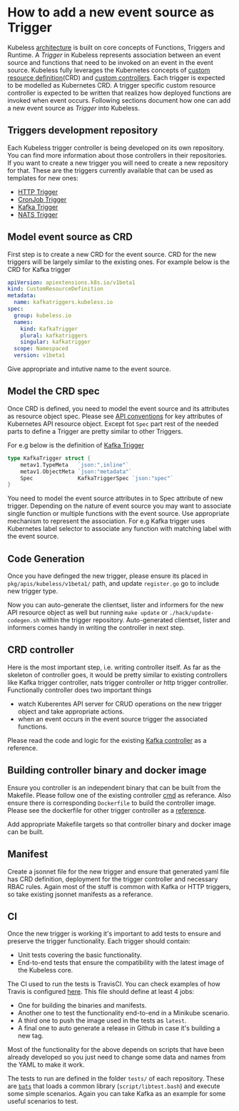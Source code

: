 # How to add a new event source as Trigger

Kubeless [architecture](/docs/architecture) is built on core concepts of Functions, Triggers and Runtime. A _Trigger_ in Kubeless represents association between an event source and functions that need to be invoked on an event in the event source. Kubeless fully leverages the Kubernetes concepts of [custom resource definition](https://kubernetes.io/docs/concepts/api-extension/custom-resources/)(CRD) and [custom controllers](https://kubernetes.io/docs/concepts/api-extension/custom-resources/#custom-controllers). Each trigger is expected to be modelled as Kubernetes CRD. A trigger specific custom resource controller is expected to be written that realizes how deployed functions are invoked when event occurs. Following sections document how one can add a new event source as _Trigger_ into Kubeless.

## Triggers development repository

Each Kubeless trigger controller is being developed on its own repository. You can find more information about those controllers in their repositories. If you want to create a new trigger you will need to create a new repository for that. These are the triggers currently available that can be used as templates for new ones:

 - [HTTP Trigger](https://github.com/kubeless/http-trigger)
 - [CronJob Trigger](https://github.com/kubeless/cronjob-trigger)
 - [Kafka Trigger](https://github.com/kubeless/kafka-trigger)
 - [NATS Trigger](https://github.com/kubeless/nats-trigger)

## Model event source as CRD

First step is to create a new CRD for the event source. CRD for the new triggers will be largely similar to the existing ones. For example below is the CRD for Kafka trigger

```yaml
apiVersion: apiextensions.k8s.io/v1beta1
kind: CustomResourceDefinition
metadata:
  name: kafkatriggers.kubeless.io
spec:
  group: kubeless.io
  names:
    kind: KafkaTrigger
    plural: kafkatriggers
    singular: kafkatrigger
  scope: Namespaced
  version: v1beta1
```

Give appropriate and intutive name to the event source.

## Model the CRD spec

Once CRD is defined, you need to model the event source and its attributes as resource object spec. Please see [API conventions](https://github.com/kubernetes/community/blob/master/contributors/devel/sig-architecture/api-conventions.md) for key attributes of Kubernetes API resource object. Except fot `Spec` part rest of the needed parts to define a Trigger are pretty similar to other Triggers.

For e.g below is the definition of [Kafka Trigger](https://github.com/kubeless/kafka-trigger/blob/master/pkg/apis/kubeless/v1beta1/kafka_trigger.go)

```go
type KafkaTrigger struct {
	metav1.TypeMeta   `json:",inline"`
	metav1.ObjectMeta `json:"metadata"`
	Spec              KafkaTriggerSpec `json:"spec"`
}
```

You need to model the event source attributes in to Spec attribute of new trigger. Depending on the nature of event source you may want to associate single function or multiple functions with the event source. Use appropriate mechanism to represent the association. For e.g Kafka trigger uses Kubernetes label selector to associate any function with matching label with the event source.

## Code Generation

Once you have definged the new trigger, please ensure its placed in `pkg/apis/kubeless/v1beta1/` path, and update `register.go` go to include new trigger type.

Now you can auto-generate the clientset, lister and informers for the new API resource object as well but running `make update` or `./hack/update-codegen.sh` within the trigger repository. Auto-generated clientset, lister and informers comes handy in writing the controller in next step.

## CRD controller

Here is the most important step, i.e. writing controller itself. As far as the skeleton of controller goes, it would be pretty similar to existing controllers like Kafka trigger controller, nats trigger controller or http trigger controller. Functionally controller does two important things

- watch Kuberentes API server for CRUD operations on the new trigger object and take appropriate actions.
- when an event occurs in the event source trigger the associated functions.

Please read the code and logic for the existing [Kafka controller](https://github.com/kubeless/kafka-trigger/tree/master/pkg/controller) as a reference.

## Building controller binary and docker image

Ensure you controller is an independent binary that can be built from the Makefile. Please follow one of the existing controller [cmd](https://github.com/kubeless/kafka-trigger/tree/master/cmd) as referance. Also ensure there is corresponding `Dockerfile` to build the controller image. Please see the dockerfile for other trigger controller as a [reference](https://github.com/kubeless/kafka-trigger/tree/master/docker).

Add appropriate Makefile targets so that controller binary and docker image can be built.

## Manifest

Create a jsonnet file for the new trigger and ensure that generated yaml file has CRD definition, deployment for the trigger controller and necessary RBAC rules. Again most of the stuff is common with Kafka or HTTP triggers, so take existing jsonnet manifests as a referance.

## CI

Once the new trigger is working it's important to add tests to ensure and preserve the trigger functionality. Each trigger should contain:

 - Unit tests covering the basic functionality.
 - End-to-end tests that ensure the compatibility with the latest image of the Kubeless core.

The CI used to run the tests is TravisCI. You can check examples of how Travis is configured [here](https://github.com/kubeless/kafka-trigger/blob/master/.circleci/config.yml). This file should define at least 4 jobs:

 - One for building the binaries and manifests.
 - Another one to test the functionality end-to-end in a Minikube scenario.
 - A third one to push the image used in the tests as `latest`.
 - A final one to auto generate a release in Github in case it's building a new tag.

Most of the functionality for the above depends on scripts that have been already developed so you just need to change some data and names from the YAML to make it work.

The tests to run are defined in the folder `tests/` of each repository. These are [`bats`](https://github.com/sstephenson/bats) that loads a common library (`script/libtest.bash`) and execute some simple scenarios. Again you can take Kafka as an example for some useful scenarios to test.
